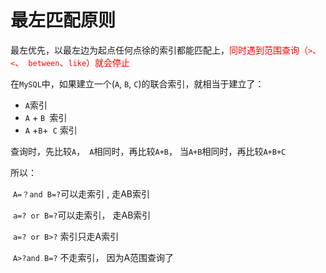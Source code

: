 # 最左匹配原则

最左优先，以最左边为起点任何点徐的索引都能匹配上，<font color='red'>同时遇到范围查询（`>`、`<`、` between`、`like`）就会停止</font>

在`MySQL`中，如果建立一个(`A`, `B`, `C`)的联合索引，就相当于建立了：

- `A`索引
- `A` + `B `索引
- `A` +` B `+` C` 索引

查询时，先比较`A`，` A`相同时，再比较`A+B`， 当`A+B`相同时，再比较`A+B+C`

所以：

​    `A=？and B=?`可以走索引 , 走AB索引

​    `a=? or B=?`可以走索引， 走AB索引

​    `a=? or B>?` 索引只走A索引

​    `A>?and B=?` 不走索引， 因为A范围查询了
